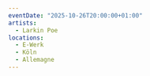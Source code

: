 ```yaml
---
eventDate: "2025-10-26T20:00:00+01:00"
artists:
  - Larkin Poe
locations:
  - E-Werk
  - Köln
  - Allemagne
---
```

